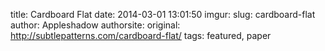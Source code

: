 title: Cardboard Flat
date: 2014-03-01 13:01:50
imgur: 
slug: cardboard-flat
author: Appleshadow
authorsite: 
original: http://subtlepatterns.com/cardboard-flat/
tags: featured, paper